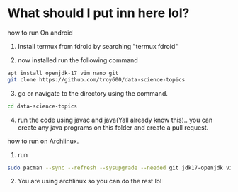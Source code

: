 # What should I put inn here lol?


how to run On android

1. Install termux from fdroid by searching "termux fdroid"

2. now installed run the following command
```sh
apt install openjdk-17 vim nano git
git clone https://github.com/troy600/data-science-topics
```
3. go or navigate to the directory using the command.
```sh
cd data-science-topics
```
4. run the code using javac and java(Yall already know this).. you can create any java programs on this folder and create a pull request.

how to run on Archlinux.
1. run
```sh
sudo pacman --sync --refresh --sysupgrade --needed git jdk17-openjdk vim  # (-Syu --needed for short) you can use 8/18/13 if you want 
```
2. You are using archlinux so you can do the rest lol
